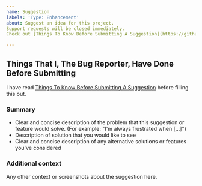 ```yaml
---
name: Suggestion
labels: 'Type: Enhancement'
about: Suggest an idea for this project.
Support requests will be closed immediately.
Check out [Things To Know Before Submitting A Suggestion](https://github.com/pi-top/pi-top-Python-SDK/wiki/Things-To-Know-Before-Submitting-A-Suggestion) before filling this out.

---
```


## Things That I, The Bug Reporter, Have Done Before Submitting
I have read [Things To Know Before Submitting A Suggestion](https://github.com/pi-top/pi-top-Python-SDK/wiki/Things-To-Know-Before-Submitting-A-Suggestion) before filling this out.

### Summary
* Clear and concise description of the problem that this suggestion or feature would solve. (For example: "I'm always frustrated when [...]")
* Description of solution that you would like to see
* Clear and concise description of any alternative solutions or features you've considered

### Additional context
Any other context or screenshots about the suggestion here.
